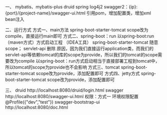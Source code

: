 一、
mybatis、mybatis-plus
druid
spring
log4j2
swagger2：{ip}:{port}/{project-name}/swagger-ui.html
    引用pom，增加配置类，增加xml bean注入

二、运行方式
方式一、main方法
    spring-boot-starter-tomcat scope改为compile，直接运行main即可
方式二、spring-boot：run
    以spring-boot:run（maven方式）方式启动工程 （IDEA工具）
    spring-boot-starter-tomcat 随意scope； servlet-api 删除
    原因，因为我们直接运行application类，而我们的servlet-api等依赖tomcat的库的scope为provide，所以我们的tomcat的scope需要改为compile 
        以spring-boot：run方式启动相当于直接部署工程到tomcat中，所以tomcat的scope为provide也不会影响
方式三、tomcat
    spring-boot-starter-tomcat scope改为provide，添加配置即可
方式四、jetty方式
    spring-boot-starter-tomcat scope改为provide，添加配置即可

三、
druid
    http://localhost:8080/druid/login.html
swagger
    http://localhost:8080/swagger-ui.html
    权限：方式一 环境权限配置 @Profile({"dev","test"})
swagger-bootstrap-ui
    http://localhost:8080/doc.html
